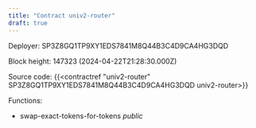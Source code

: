 ```yaml
---
title: "Contract univ2-router"
draft: true
---
```

Deployer: SP3Z8GQ1TP9XY1EDS7841M8Q44B3C4D9CA4HG3DQD


 



Block height: 147323 (2024-04-22T21:28:30.000Z)

Source code: {{<contractref "univ2-router" SP3Z8GQ1TP9XY1EDS7841M8Q44B3C4D9CA4HG3DQD univ2-router>}}

Functions:

* swap-exact-tokens-for-tokens _public_
